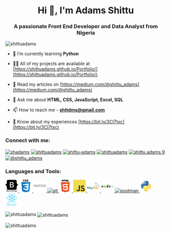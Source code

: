 <h1 align="center">Hi 👋, I'm Adams Shittu</h1>
<h3 align="center">A passionate Front End Developer and Data Analyst from Nigeria</h3>

<p align="left"> <img src="https://komarev.com/ghpvc/?username=shittuadams&label=Profile%20views&color=0e75b6&style=flat" alt="shittuadams" /> </p>

- 🌱 I’m currently learning **Python**

- 👨‍💻 All of my projects are available at [https://shittuadams.github.io/Portfolio/](https://shittuadams.github.io/Portfolio/)

- 📝 Read my articles on [https://medium.com/@shittu_adams](https://medium.com/@shittu_adams)

- 💬 Ask me about **HTML, CSS, JavaScript, Excel, SQL**

- 📫 How to reach me - **shttdms@gmail.com**

- 📄 Know about my experiences [https://bit.ly/3CI7txc](https://bit.ly/3CI7txc)

<h3 align="left">Connect with me:</h3>
<p align="left">
<a href="https://codepen.io/shadams" target="blank"><img align="center" src="https://raw.githubusercontent.com/rahuldkjain/github-profile-readme-generator/master/src/images/icons/Social/codepen.svg" alt="shadams" height="30" width="40" /></a>
<a href="https://linkedin.com/in/shittuadams" target="blank"><img align="center" src="https://raw.githubusercontent.com/rahuldkjain/github-profile-readme-generator/master/src/images/icons/Social/linked-in-alt.svg" alt="shittuadams" height="30" width="40" /></a>
<a href="https://stackoverflow.com/users/shittu-adams" target="blank"><img align="center" src="https://raw.githubusercontent.com/rahuldkjain/github-profile-readme-generator/master/src/images/icons/Social/stack-overflow.svg" alt="shittu-adams" height="30" width="40" /></a>
<a href="https://kaggle.com/shittuadams" target="blank"><img align="center" src="https://raw.githubusercontent.com/rahuldkjain/github-profile-readme-generator/master/src/images/icons/Social/kaggle.svg" alt="shittuadams" height="30" width="40" /></a>
<a href="https://fb.com/shittu.adams.9" target="blank"><img align="center" src="https://raw.githubusercontent.com/rahuldkjain/github-profile-readme-generator/master/src/images/icons/Social/facebook.svg" alt="shittu.adams.9" height="30" width="40" /></a>
<a href="https://medium.com/@shittu_adams" target="blank"><img align="center" src="https://raw.githubusercontent.com/rahuldkjain/github-profile-readme-generator/master/src/images/icons/Social/medium.svg" alt="@shittu_adams" height="30" width="40" /></a>
</p>

<h3 align="left">Languages and Tools:</h3>
<p align="left"> <a href="https://getbootstrap.com" target="_blank" rel="noreferrer"> <img src="https://raw.githubusercontent.com/devicons/devicon/master/icons/bootstrap/bootstrap-plain-wordmark.svg" alt="bootstrap" width="40" height="40"/> </a> <a href="https://www.w3schools.com/css/" target="_blank" rel="noreferrer"> <img src="https://raw.githubusercontent.com/devicons/devicon/master/icons/css3/css3-original-wordmark.svg" alt="css3" width="40" height="40"/> </a> <a href="https://expressjs.com" target="_blank" rel="noreferrer"> <img src="https://raw.githubusercontent.com/devicons/devicon/master/icons/express/express-original-wordmark.svg" alt="express" width="40" height="40"/> </a> <a href="https://git-scm.com/" target="_blank" rel="noreferrer"> <img src="https://www.vectorlogo.zone/logos/git-scm/git-scm-icon.svg" alt="git" width="40" height="40"/> </a> <a href="https://www.w3.org/html/" target="_blank" rel="noreferrer"> <img src="https://raw.githubusercontent.com/devicons/devicon/master/icons/html5/html5-original-wordmark.svg" alt="html5" width="40" height="40"/> </a> <a href="https://developer.mozilla.org/en-US/docs/Web/JavaScript" target="_blank" rel="noreferrer"> <img src="https://raw.githubusercontent.com/devicons/devicon/master/icons/javascript/javascript-original.svg" alt="javascript" width="40" height="40"/> </a> <a href="https://www.mysql.com/" target="_blank" rel="noreferrer"> <img src="https://raw.githubusercontent.com/devicons/devicon/master/icons/mysql/mysql-original-wordmark.svg" alt="mysql" width="40" height="40"/> </a> <a href="https://nodejs.org" target="_blank" rel="noreferrer"> <img src="https://raw.githubusercontent.com/devicons/devicon/master/icons/nodejs/nodejs-original-wordmark.svg" alt="nodejs" width="40" height="40"/> </a> <a href="https://postman.com" target="_blank" rel="noreferrer"> <img src="https://www.vectorlogo.zone/logos/getpostman/getpostman-icon.svg" alt="postman" width="40" height="40"/> </a> <a href="https://www.python.org" target="_blank" rel="noreferrer"> <img src="https://raw.githubusercontent.com/devicons/devicon/master/icons/python/python-original.svg" alt="python" width="40" height="40"/> </a> <a href="https://reactjs.org/" target="_blank" rel="noreferrer"> <img src="https://raw.githubusercontent.com/devicons/devicon/master/icons/react/react-original-wordmark.svg" alt="react" width="40" height="40"/> </a> </p>

<p><img align="left" src="https://github-readme-stats.vercel.app/api/top-langs?username=shittuadams&show_icons=true&locale=en&layout=compact" alt="shittuadams" /></p>

<p>&nbsp;<img align="center" src="https://github-readme-stats.vercel.app/api?username=shittuadams&show_icons=true&locale=en" alt="shittuadams" /></p>

<p><img align="center" src="https://github-readme-streak-stats.herokuapp.com/?user=shittuadams&" alt="shittuadams" /></p>
